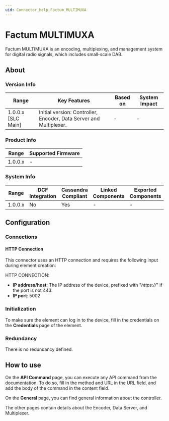 ```yaml
---
uid: Connector_help_Factum_MULTIMUXA
---
```


# Factum MULTIMUXA

Factum MULTIMUXA is an encoding, multiplexing, and management system for digital radio signals, which includes small-scale DAB.

## About

### Version Info

| **Range**            | **Key Features**                                                   | **Based on** | **System Impact** |
|----------------------|--------------------------------------------------------------------|--------------|-------------------|
| 1.0.0.x \[SLC Main\] | Initial version: Controller, Encoder, Data Server and Multiplexer. | \-           | \-                |

### Product Info

| Range     | Supported Firmware     |
|-----------|------------------------|
| 1.0.0.x   | \-                     |

### System Info

| Range     | DCF Integration     | Cassandra Compliant     | Linked Components     | Exported Components     |
|-----------|---------------------|-------------------------|-----------------------|-------------------------|
| 1.0.0.x   | No                  | Yes                     | \-                    | \-                      |

## Configuration

### Connections

#### HTTP Connection

This connector uses an HTTP connection and requires the following input during element creation:

HTTP CONNECTION:

- **IP address/host**: The IP address of the device, prefixed with "*https://*" if the port is not 443.
- **IP port**: 5002

### Initialization

To make sure the element can log in to the device, fill in the credentials on the **Credentials** page of the element.

### Redundancy

There is no redundancy defined.

## How to use

On the **API Command** page, you can execute any API command from the documentation. To do so, fill in the method and URL in the URL field, and add the body of the command in the content field.

On the **General** page, you can find general information about the controller.

The other pages contain details about the Encoder, Data Server, and Multiplexer.
